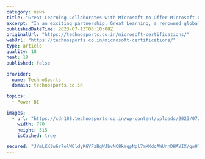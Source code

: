 ```yaml
---
category: news
title: "Great Learning Collaborates with Microsoft to Offer Microsoft Certifications on Azure and Microsoft Power BI"
excerpt: "In an exciting partnership, Great Learning, a renowned global ed-tech company for higher education and professional training, has joined forces with Microsoft to provide learners with the opportunity to earn Microsoft Certifications on Azure and Microsoft Power BI."
publishedDateTime: 2023-07-13T06:10:00Z
originalUrl: "https://technosports.co.in/microsoft-certifications/"
webUrl: "https://technosports.co.in/microsoft-certifications/"
type: article
quality: 18
heat: 18
published: false

provider:
  name: TechnoSports
  domain: technosports.co.in

topics:
  - Power BI

images:
  - url: "https://cdn108.technosports.co.in/wp-content/uploads/2023/07/compressed_resized_Great-Learning_Logo.jpg"
    width: 770
    height: 515
    isCached: true

secured: "JYmLKKlw6r7olW6ldyKGYFzBgWJbvNC8kYqpNpl7mKKdoAWUnnDHAVIX/gw0TR9wCe9XYSSuYvIm5MFs8CLqnt5/fSUvY6vJDGAKIky1U8uhCYvaw1LPvtK5aFzWTJMchzfazYkj6i9nRAeeL70T6AtzTRlHedRJDzVh1NNlPE5AJ1wwkx10zE5OrRfBlBWf2ACTMvkesUHpK9BvZRX2TxmceZ1VFMvzbcpClWWqU229jTycOvjYOozBT7mAK54D1tNk40+pLH/XLl5M4lkBHyWWtXPoUtFRII8uWNYNnF7MLw+f+Vc4V1rvrq7qn8FfHS6U9Ww/qQ3ebPetEV9iOTfq0VPy8pJZEpnJFyWdEk0=;+vQ1LDjzrhv2ql6j8BFbVg=="
---
```


